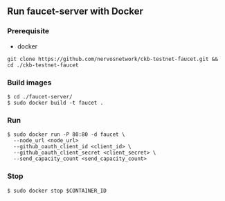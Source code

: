 ## Run faucet-server with Docker

### Prerequisite
- docker


`git clone https://github.com/nervosnetwork/ckb-testnet-faucet.git && cd ./ckb-testnet-faucet`

### Build images
```
$ cd ./faucet-server/
$ sudo docker build -t faucet .
```

### Run 

```
$ sudo docker run -P 80:80 -d faucet \
  --node_url <node_url>
  --github_oauth_client_id <client_id> \
  --github_oauth_client_secret <client_secret> \
  --send_capacity_count <send_capacity_count>
```

### Stop

```
$ sudo docker stop $CONTAINER_ID
```
